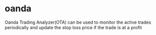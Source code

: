 # oanda
Oanda Trading Analyzer(OTA) can be used to monitor the active trades periodically and update the stop loss price if the trade is at a profit




